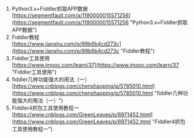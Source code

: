 1. Python3.x+Fiddler抓取APP数据<br>[https://segmentfault.com/a/1190000015571256](https://segmentfault.com/a/1190000015571256 "Python3.x+Fiddler抓取APP数据")
2. Fiddler教程<br>[https://www.jianshu.com/p/99b6b4cd273c](https://www.jianshu.com/p/99b6b4cd273c "Fiddler教程")
3. Fiddler工具使用<br>[https://www.imooc.com/learn/37](https://www.imooc.com/learn/37 "Fiddler工具使用")
4. fiddler几种功能强大的用法（一）<br>[https://www.cnblogs.com/chenshaoping/p/5785010.html](https://www.cnblogs.com/chenshaoping/p/5785010.html "fiddler几种功能强大的用法（一）")
5. Fiddler4抓包工具使用教程一<br>[https://www.cnblogs.com/GreenLeaves/p/6971452.html](https://www.cnblogs.com/GreenLeaves/p/6971452.html "Fiddler4抓包工具使用教程一")